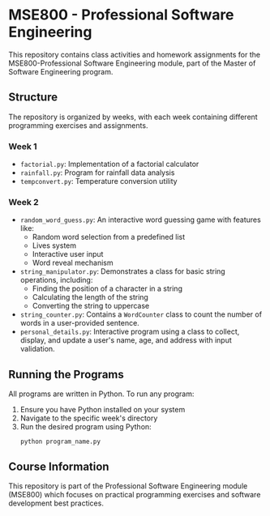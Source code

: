 # MSE800 - Professional Software Engineering

This repository contains class activities and homework assignments for the MSE800-Professional Software Engineering module, part of the Master of Software Engineering program.

## Structure

The repository is organized by weeks, with each week containing different programming exercises and assignments.

### Week 1
- `factorial.py`: Implementation of a factorial calculator
- `rainfall.py`: Program for rainfall data analysis
- `tempconvert.py`: Temperature conversion utility


### Week 2
- `random_word_guess.py`: An interactive word guessing game with features like:
  - Random word selection from a predefined list
  - Lives system
  - Interactive user input
  - Word reveal mechanism
- `string_manipulator.py`: Demonstrates a class for basic string operations, including:
  - Finding the position of a character in a string
  - Calculating the length of the string
  - Converting the string to uppercase
- `string_counter.py`: Contains a `WordCounter` class to count the number of words in a user-provided sentence.
- `personal_details.py`: Interactive program using a class to collect, display, and update a user's name, age, and address with input validation.


## Running the Programs

All programs are written in Python. To run any program:

1. Ensure you have Python installed on your system
2. Navigate to the specific week's directory
3. Run the desired program using Python:
   ```
   python program_name.py
   ```

## Course Information

This repository is part of the Professional Software Engineering module (MSE800) which focuses on practical programming exercises and software development best practices.
